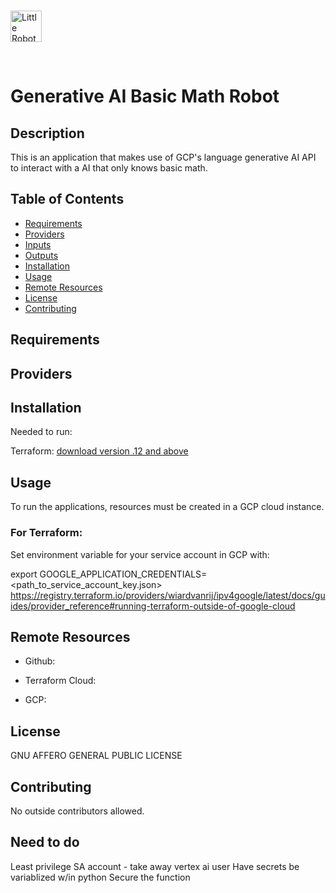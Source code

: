 <br/>

<img src="./src/math_robot_friend.png"
     alt="Little Robot Image"
     style="margin-right: 10px; height: 50px;" />

<br/>

# Generative AI Basic Math Robot

## Description
This is an application that makes use of GCP's language generative AI API to interact with a AI that only knows basic math.

## Table of Contents
* [Requirements](#requirements)
* [Providers](#providers)
* [Inputs](#inputs)
* [Outputs](#outputs)
* [Installation](#installation)
* [Usage](#usage)
* [Remote Resources](#remote-resources)
* [License](#license)
* [Contributing](#contributing)

## Requirements



## Providers



## Installation
Needed to run:

Terraform: [download version .12 and above](https://www.terraform.io/downloads)


## Usage

To run the applications, resources must be created in a GCP cloud instance.

### For Terraform: 
Set environment variable for your service account in GCP with:

 export GOOGLE_APPLICATION_CREDENTIALS=<path_to_service_account_key.json>
 https://registry.terraform.io/providers/wiardvanrij/ipv4google/latest/docs/guides/provider_reference#running-terraform-outside-of-google-cloud



## Remote Resources

* Github: 

* Terraform Cloud: 

* GCP: 

## License
GNU AFFERO GENERAL PUBLIC LICENSE

## Contributing
No outside contributors allowed.

## Need to do
Least privilege SA account - take away vertex ai user
Have secrets be variablized w/in python
Secure the function

